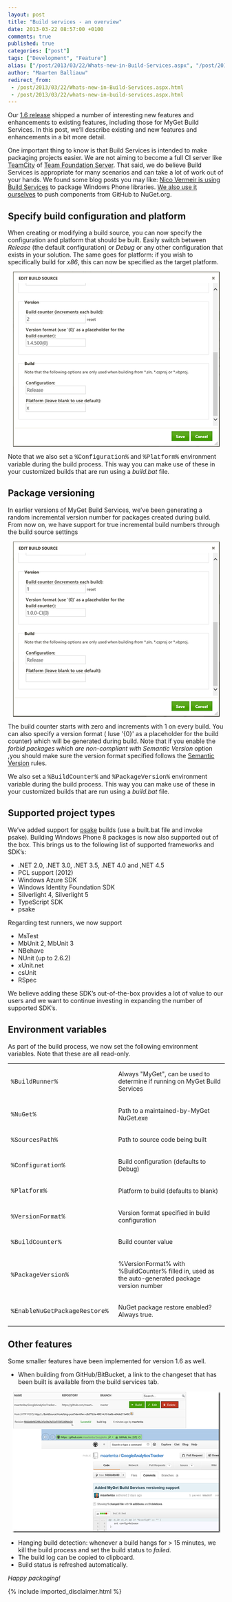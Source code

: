 ```yaml
---
layout: post
title: "Build services - an overview"
date: 2013-03-22 08:57:00 +0100
comments: true
published: true
categories: ["post"]
tags: ["Development", "Feature"]
alias: ["/post/2013/03/22/Whats-new-in-Build-Services.aspx", "/post/2013/03/22/whats-new-in-build-services.aspx"]
author: "Maarten Balliauw"
redirect_from:
 - /post/2013/03/22/Whats-new-in-Build-Services.aspx.html
 - /post/2013/03/22/whats-new-in-build-services.aspx.html
---
```


<p>Our <a href="/post/2013/02/25/Release-notes-for-MyGet-16.aspx">1.6 release</a> shipped a number of interesting new features and enhancements to existing features, including those for MyGet Build Services. In this post, we&rsquo;ll describe existing and new&nbsp;features and enhancements in a bit more detail.</p>
<p>One important thing to know is that Build Services is intended to make packaging projects easier. We are not aiming to become a full CI server like <a href="http://www.jetbrains.com/teamcity">TeamCity</a> of <a href="http://msdn.microsoft.com/en-us/vstudio/ff637362.aspx">Team Foundation Server</a>. That said, we do believe Build Services is appropriate for many scenarios and can take a lot of work out of your hands. We found some blog posts you may like: <a href="http://www.spikie.be/blog/post/2013/03/13/Using-MyGet-for-those-common-classes.aspx">Nico Vermeir is using Build Services</a> to package Windows Phone libraries. <a href="http://blog.maartenballiauw.be/post/2012/11/21/How-I-push-GoogleAnalyticsTracker-to-NuGet.aspx">We also use it ourselves</a> to push components from GitHub to NuGet.org.</p>
<h2>Specify build configuration and platform</h2>
<p>When creating or modifying a build source, you can now specify the configuration and platform that should be built. Easily switch between <em>Release</em> (the default configuration)<em> </em>or <em>Debug </em>or any other configuration that exists in your solution. The same goes for platform: if you wish to specifically build for <em>x86</em>, this can now be specified as the target platform.</p>
<p><a href="/images/image_50.png"><img style="background-image: none; float: none; padding-top: 0px; padding-left: 0px; margin-left: auto; display: block; padding-right: 0px; margin-right: auto; border: 0px;" title="image" src="/images/image_thumb_48.png" alt="Build configuration and platform" width="480" height="406" border="0" /></a></p>
<p>Note that we also set a <span style="font-family: Courier New;">%Configuration%</span> and <span style="font-family: Courier New;">%Platform%</span> environment variable during the build process. This way you can make use of these in your customized builds that are run using a <em>build.bat</em> file.<!--EndFragment--></p>
<h2>Package versioning</h2>
<p>In earlier versions of MyGet Build Services, we&rsquo;ve been generating a random incremental version number for packages created during build. From now on, we have support for true incremental build numbers through the build source settings</p>
<p><a href="/images/image_51.png"><img style="background-image: none; float: none; padding-top: 0px; padding-left: 0px; margin-left: auto; display: block; padding-right: 0px; margin-right: auto; border: 0px;" title="Specify package version number" src="/images/image_thumb_49.png" alt="Specify package version number" width="480" height="406" border="0" /></a></p>
<p>The build counter starts with zero and increments with 1 on every build. You can also specify a version format ( Iuse '{0}' as a placeholder for the build counter) which will be generated during build. Note that if you enable the <em>forbid packages which are non-compliant with Semantic Version</em> option ,you should make sure the version format specified follows the <a href="http://www.semver.org">Semantic Version</a> rules.</p>
<p>We also set a <span style="font-family: Courier New;">%BuildCounter%</span> and <span style="font-family: Courier New;">%PackageVersion</span><span style="font-family: Courier New;">%</span> environment variable during the build process. This way you can make use of these in your customized builds that are run using a <em>build.bat</em> file.</p>
<h2>Supported project types</h2>
<p>We&rsquo;ve added support for <a href="https://github.com/psake/psake">psake</a> builds (use a built.bat file and invoke psake). Building Windows Phone 8 packages is now also supported out of the box. This brings us to the following list of supported frameworks and SDK&rsquo;s:</p>
<ul>
<li>.NET 2.0, .NET 3.0, .NET 3.5, .NET 4.0 and ,NET 4.5</li>
<li>PCL support (2012)</li>
<li>Windows Azure SDK</li>
<li>Windows Identity Foundation SDK</li>
<li>Silverlight 4, Silverlight 5</li>
<li>TypeScript SDK</li>
<li>psake</li>
</ul>
<p>Regarding test runners, we now support</p>
<ul>
<li>MsTest</li>
<li>MbUnit 2, MbUnit 3</li>
<li>NBehave</li>
<li>NUnit (up to 2.6.2)</li>
<li>xUnit.net</li>
<li>csUnit</li>
<li>RSpec</li>
</ul>
<p>We believe adding these SDK&rsquo;s out-of-the-box provides a lot of value to our users and we want to continue investing in expanding the number of supported SDK&rsquo;s.</p>
<h2>Environment variables</h2>
<p>As part of the build process, we now set the following environment variables. Note that these are all read-only.</p>
<table border="0" cellpadding="0">
<tbody>
<tr>
<td width="247">
<p><span style="font-family: Courier New;">%BuildRunner%</span></p>
</td>
<td width="400">
<p>Always "MyGet", can be used to determine if running on MyGet Build Services</p>
</td>
</tr>
<tr>
<td width="247">
<p><span style="font-family: Courier New;">%NuGet%</span></p>
</td>
<td width="400">
<p>Path to a maintained-by-MyGet NuGet.exe</p>
</td>
</tr>
<tr>
<td width="247">
<p><span style="font-family: Courier New;">%SourcesPath%</span></p>
</td>
<td width="400">
<p>Path to source code being built</p>
</td>
</tr>
<tr>
<td width="247">
<p><span style="font-family: Courier New;">%Configuration%</span></p>
</td>
<td width="400">
<p>Build configuration (defaults to Debug)</p>
</td>
</tr>
<tr>
<td width="247">
<p><span style="font-family: Courier New;">%Platform%</span></p>
</td>
<td width="400">
<p>Platform to build (defaults to blank)</p>
</td>
</tr>
<tr>
<td width="247">
<p><span style="font-family: Courier New;">%VersionFormat%</span></p>
</td>
<td width="400">
<p>Version format specified in build configuration</p>
</td>
</tr>
<tr>
<td width="247">
<p><span style="font-family: Courier New;">%BuildCounter%</span></p>
</td>
<td width="400">
<p>Build counter value</p>
</td>
</tr>
<tr>
<td width="247">
<p><span style="font-family: Courier New;">%PackageVersion%</span></p>
</td>
<td width="400">
<p>%VersionFormat% with %BuildCounter% filled in, used as the auto-generated package version number</p>
</td>
</tr>
<tr>
<td width="247">
<p><span style="font-family: Courier New;">%EnableNuGetPackageRestore%</span></p>
</td>
<td width="400">
<p>NuGet package restore enabled? Always true.</p>
</td>
</tr>
</tbody>
</table>
<h2>Other features</h2>
<p>Some smaller features have been implemented for version 1.6 as well.</p>
<ul>
<li>When building from GitHub/BitBucket, a link to the changeset that has been built is available from the build services tab.</li>
</ul>
<p><a href="/images/image_52.png"><img style="background-image: none; float: none; padding-top: 0px; padding-left: 0px; margin-left: auto; display: block; padding-right: 0px; margin-right: auto; border: 0px;" title="image" src="/images/image_thumb_50.png" alt="image" width="484" height="328" border="0" /></a></p>
<ul>
<li>Hanging build detection: whenever a build hangs for &gt; 15 minutes, we kill the build process and set the build status to <em>failed</em>.</li>
<li>The build log can be copied to clipboard.</li>
<li>Build status is refreshed automatically.</li>
</ul>
<p><em>Happy packaging!</em></p>

{% include imported_disclaimer.html %}

